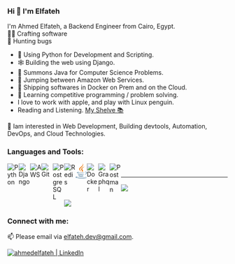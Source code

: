 ### Hi 👋 I'm Elfateh  

I'm Ahmed Elfateh, a Backend Engineer from Cairo, Egypt.  
👨‍🎨  Crafting software  
🐛  Hunting bugs

-   🐍  Using Python for Development and Scripting. 
-   🕸  Building the web using Django.
-   🧙‍ Summons Java for Computer Science Problems.
-   🤸‍ Jumping between Amazon Web Services. 
-   🚢  Shipping softwares in Docker on Prem and on the Cloud.
-   🧗‍ Learning competitive programming / problem solving.
-   I love to work with apple, and play with Linux penguin.
-   Reading and Listening. [My Shelve 📚](https://ahmedelfateh.github.io/book-list/)


🤔 Iam interested in Web Development, Building devtools, Automation, DevOps, and Cloud Technologies.

### Languages and Tools:

<img align="left" alt="Python" width="26px" 
src="https://raw.githubusercontent.com/gilbarbara/logos/804dc257b59e144eaca5bc6ffd16949752c6f789/logos/python.svg" />

<img align="left" alt="Django" width="26px" 
src="https://raw.githubusercontent.com/gilbarbara/logos/804dc257b59e144eaca5bc6ffd16949752c6f789/logos/django.svg" />

<img align="left" alt="AWS" width="26px" 
src="https://upload.wikimedia.org/wikipedia/commons/9/93/Amazon_Web_Services_Logo.svg" />

<img align="left" alt="Git" width="26px" 
src="https://raw.githubusercontent.com/gilbarbara/logos/804dc257b59e144eaca5bc6ffd16949752c6f789/logos/git-icon.svg" />

<img align="left" alt="PostgreSQL" width="26px" 
src="https://raw.githubusercontent.com/gilbarbara/logos/804dc257b59e144eaca5bc6ffd16949752c6f789/logos/postgresql.svg" />

<img align="left" alt="Redis" width="26px" 
src="https://raw.githubusercontent.com/gilbarbara/logos/804dc257b59e144eaca5bc6ffd16949752c6f789/logos/redis.svg" />

<img align="left" alt="Java" width="26px" 
src="https://raw.githubusercontent.com/gilbarbara/logos/804dc257b59e144eaca5bc6ffd16949752c6f789/logos/java.svg" />

<img align="left" alt="Docker" width="26px" 
src="https://raw.githubusercontent.com/gilbarbara/logos/804dc257b59e144eaca5bc6ffd16949752c6f789/logos/docker-icon.svg" />

<img align="left" alt="Graphql" width="26px" 
src="https://raw.githubusercontent.com/gilbarbara/logos/f4c8e8b933aa80ce83b6d6d387e016bf4cb4e376/logos/graphql.svg" />

<img align="left" alt="Postman" width="26px" 
src="https://raw.githubusercontent.com/gilbarbara/logos/f4c8e8b933aa80ce83b6d6d387e016bf4cb4e376/logos/postman-icon.svg" />

<br />

---
<a href="https://github.com/ahmedelfateh/">
  <img align="center" src="https://github-readme-stats.vercel.app/api?username=ahmedelfateh&count_private=true&show_icons=true&theme=radical&hide_border=false" />
</a>
<br />
<br />
<a href="https://github.com/ahmedelfateh/">
  <img align="center" src="https://github-readme-stats.vercel.app/api/top-langs/?username=ahmedelfateh&layout=compact&theme=radical&hide_border=false" />
</a>

<br />

### Connect with me:  
📫  Please email via elfateh.dev@gmail.com.

<p align="left">
<a href="https://www.linkedin.com/in/ahmedelfateh/"><img  width="60px" alt="ahmedelfateh | LinkedIn" src="https://raw.githubusercontent.com/gilbarbara/logos/804dc257b59e144eaca5bc6ffd16949752c6f789/logos/linkedin.svg">
</a>
</p>
